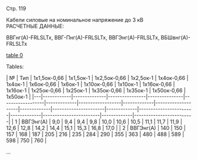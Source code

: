 Стр. 119

Кабели силовые на номинальное напряжение до 3 кВ  
РАСЧЕТНЫЕ ДАННЫЕ:

ВВГнг(А)-FRLSLTx, ВВГ-Пнг(А)-FRLSLTx, ВВГЭнг(А)-FRLSLTx, ВБШвнг(А)-FRLSLTx  

[table 0](#48753922-b4ff-4ab9-8eb0-43cb2906a423)

Tables:

| № | Тип        | 1х1,5ок-0,66 | 1х1,5ок-1     | 1х2,5ок-0,66 | 1х2,5ок-1      | 1х4ок-0,66 | 1х4ок-1       | 1х6ок-0,66 | 1х6ок-1         | 1х10ок-0,66 | 1х10ок-1          | 1х16ок-0,66 | 1х16ок-1           | 1х25ок-0,66 | 1х25ок-1            | 1х35ок-0,66 | 1х35ок-1             | 1х50ок-0,66 | 1х50ок-1              |
|---|------------|--------------|----------------|---------------|------------------|-------------|------------------|-------------|--------------------|-------------|----------------------|-------------|-----------------------|-------------|------------------------|-------------|-------------------------|
| 1 | ВВГЭнг(А) | 9,0           | 9,4            | 9,4           | 9,8               | 10,0        | 10,6              | 10,5        | 11,1                | 11,7        | 11,9                  | 12,6        | 12,8                   | 14,2        | 14,4                   | 15,1        | 15,3                    | 16,8        | 17,0                   |
| 2 | ВВГЭнг(А) | 140           | 150            | 157           | 168               | 187         | 205               | 216         | 235                 | 284         | 290                   | 355         | 363                   | 480         | 488                   | 589         | 598                    | 750         | 760                   |

...
